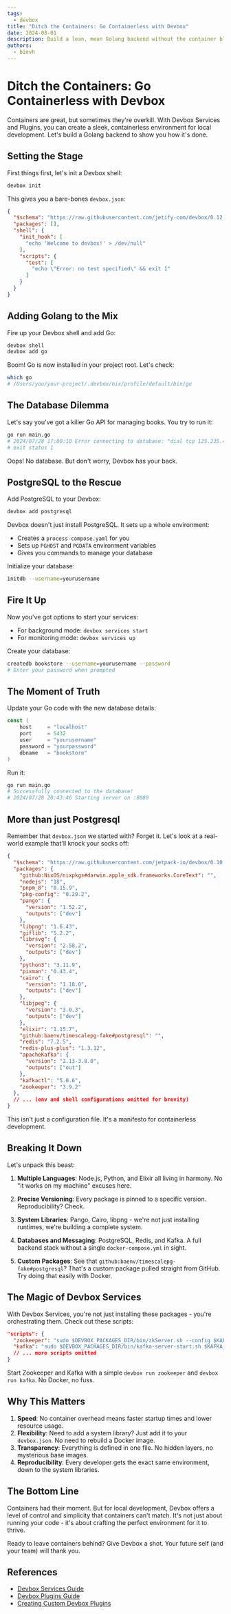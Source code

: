 ```yaml
---
tags: 
  - devbox
title: "Ditch the Containers: Go Containerless with Devbox"
date: 2024-08-01
description: Build a lean, mean Golang backend without the container bloat. Here's how.
authors:
  - bievh
---
```


# Ditch the Containers: Go Containerless with Devbox

Containers are great, but sometimes they're overkill. With Devbox Services and Plugins, you can create a sleek, containerless environment for local development. Let's build a Golang backend to show you how it's done.

## Setting the Stage

First things first, let's init a Devbox shell:

```bash
devbox init
```

This gives you a bare-bones `devbox.json`:

```json
{
  "$schema": "https://raw.githubusercontent.com/jetify-com/devbox/0.12.0/.schema/devbox.schema.json",
  "packages": [],
  "shell": {
    "init_hook": [
      "echo 'Welcome to devbox!' > /dev/null"
    ],
    "scripts": {
      "test": [
        "echo \"Error: no test specified\" && exit 1"
      ]
    }
  }
}
```

## Adding Golang to the Mix

Fire up your Devbox shell and add Go:

```bash
devbox shell
devbox add go
```

Boom! Go is now installed in your project root. Let's check:

```bash
which go
# /Users/you/your-project/.devbox/nix/profile/default/bin/go
```

## The Database Dilemma

Let's say you've got a killer Go API for managing books. You try to run it:

```bash
go run main.go
# 2024/07/28 17:00:10 Error connecting to database: "dial tcp 125.235.4.59:5432: connect: operation timed out"
# exit status 1
```

Oops! No database. But don't worry, Devbox has your back.

## PostgreSQL to the Rescue

Add PostgreSQL to your Devbox:

```bash
devbox add postgresql
```

Devbox doesn't just install PostgreSQL. It sets up a whole environment:

- Creates a `process-compose.yaml` for you
- Sets up `PGHOST` and `PGDATA` environment variables
- Gives you commands to manage your database

Initialize your database:

```bash
initdb --username=yourusername
```

## Fire It Up

Now you've got options to start your services:

- For background mode: `devbox services start`
- For monitoring mode: `devbox services up`

Create your database:

```bash
createdb bookstore --username=yourusername --password
# Enter your password when prompted
```

## The Moment of Truth

Update your Go code with the new database details:

```go
const (
    host     = "localhost"
    port     = 5432
    user     = "yourusername"
    password = "yourpassword"
    dbname   = "bookstore"
)
```

Run it:

```bash
go run main.go
# Successfully connected to the database!
# 2024/07/28 20:43:46 Starting server on :8080
```

## More than just Postgresql

Remember that `devbox.json` we started with? Forget it. Let's look at a real-world example that'll knock your socks off:

```json
{
  "$schema": "https://raw.githubusercontent.com/jetpack-io/devbox/0.10.1/.schema/devbox.schema.json",
  "packages": {
    "github:NixOS/nixpkgs#darwin.apple_sdk.frameworks.CoreText": "",
    "nodejs": "18",
    "pnpm_8": "8.15.9",
    "pkg-config": "0.29.2",
    "pango": {
      "version": "1.52.2",
      "outputs": ["dev"]
    },
    "libpng": "1.6.43",
    "giflib": "5.2.2",
    "librsvg": {
      "version": "2.58.2",
      "outputs": ["dev"]
    },
    "python3": "3.11.9",
    "pixman": "0.43.4",
    "cairo": {
      "version": "1.18.0",
      "outputs": ["dev"]
    },
    "libjpeg": {
      "version": "3.0.3",
      "outputs": ["dev"]
    },
    "elixir": "1.15.7",
    "github:baenv/timescalepg-fake#postgresql": "",
    "redis": "7.2.5",
    "redis-plus-plus": "1.3.12",
    "apacheKafka": {
      "version": "2.13-3.8.0",
      "outputs": ["out"]
    },
    "kafkactl": "5.0.6",
    "zookeeper": "3.9.2"
  },
  // ... (env and shell configurations omitted for brevity)
}
```

This isn't just a configuration file. It's a manifesto for containerless development.

## Breaking It Down

Let's unpack this beast:

1. **Multiple Languages**: Node.js, Python, and Elixir all living in harmony. No "it works on my machine" excuses here.

2. **Precise Versioning**: Every package is pinned to a specific version. Reproducibility? Check.

3. **System Libraries**: Pango, Cairo, libpng - we're not just installing runtimes, we're building a complete system.

4. **Databases and Messaging**: PostgreSQL, Redis, and Kafka. A full backend stack without a single `docker-compose.yml` in sight.

5. **Custom Packages**: See that `github:baenv/timescalepg-fake#postgresql`? That's a custom package pulled straight from GitHub. Try doing that easily with Docker.

## The Magic of Devbox Services

With Devbox Services, you're not just installing these packages - you're orchestrating them. Check out these scripts:

```json
"scripts": {
  "zookeeper": "sudo $DEVBOX_PACKAGES_DIR/bin/zkServer.sh --config $KAFKA_CONFIG start-foreground",
  "kafka": "sudo $DEVBOX_PACKAGES_DIR/bin/kafka-server-start.sh $KAFKA_CONFIG/server.properties",
  // ... more scripts omitted
}
```

Start Zookeeper and Kafka with a simple `devbox run zookeeper` and `devbox run kafka`. No Docker, no fuss.

## Why This Matters

1. **Speed**: No container overhead means faster startup times and lower resource usage.
2. **Flexibility**: Need to add a system library? Just add it to your `devbox.json`. No need to rebuild a Docker image.
3. **Transparency**: Everything is defined in one file. No hidden layers, no mysterious base images.
4. **Reproducibility**: Every developer gets the exact same environment, down to the system libraries.

## The Bottom Line

Containers had their moment. But for local development, Devbox offers a level of control and simplicity that containers can't match. It's not just about running your code - it's about crafting the perfect environment for it to thrive.

Ready to leave containers behind? Give Devbox a shot. Your future self (and your team) will thank you.

## References

- [Devbox Services Guide](https://www.jetify.com/devbox/docs/guides/services/)
- [Devbox Plugins Guide](https://www.jetify.com/devbox/docs/guides/plugins/)
- [Creating Custom Devbox Plugins](https://www.jetify.com/devbox/docs/guides/creating_plugins/)
